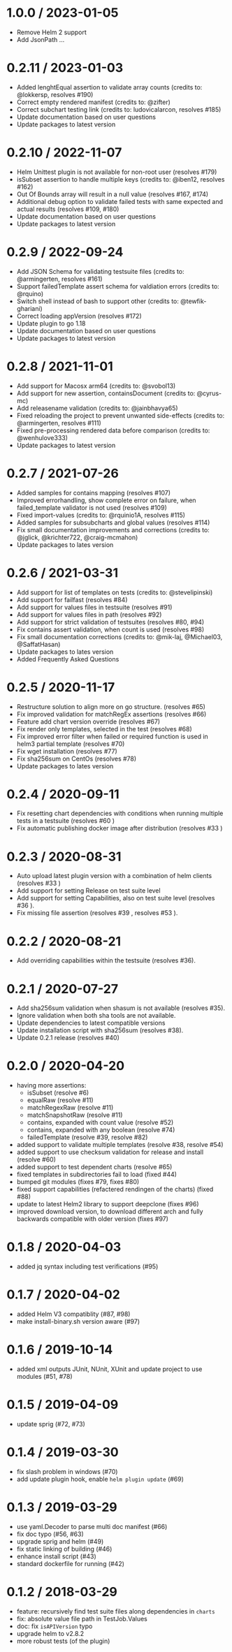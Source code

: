 1.0.0 / 2023-01-05
===================
- Remove Helm 2 support
- Add JsonPath ...

0.2.11 / 2023-01-03
===================
- Added lenghtEqual assertion to validate array counts (credits to: @lokkersp, resolves #190)
- Correct empty rendered manifest (credits to: @zifter)
- Correct subchart testing link (credits to: ludovicalarcon, resolves #185)
- Update documentation based on user questions
- Update packages to latest version

0.2.10 / 2022-11-07
===================
- Helm Unittest plugin is not available for non-root user (resolves #179)
- isSubset assertion to handle multiple keys (credits to: @iben12, resolves #162)
- Out Of Bounds array will result in a null value (resolves #167, #174)
- Additional debug option to validate failed tests with same expected and actual results (resolves #109, #180)
- Update documentation based on user questions
- Update packages to latest version

0.2.9 / 2022-09-24
==================
- Add JSON Schema for validating testsuite files (credits to: @armingerten, resolves #161)
- Support failedTemplate assert schema for valdiation errors (credits to: @rquino)
- Switch shell instead of bash to support other (credits to: @tewfik-ghariani)
- Correct loading appVersion (resolves #172)
- Update plugin to go 1.18
- Update documentation based on user questions
- Update packages to latest version

0.2.8 / 2021-11-01
==================
- Add support for Macosx arm64 (credits to: @svobol13)
- Add support for new assertion, containsDocument (credits to: @cyrus-mc)
- Add releasename validation (credits to: @jainbhavya65)
- Fixed reloading the project to prevent unwanted side-effects  (credits to: @armingerten, resolves #111)
- Fixed pre-processing rendered data before comparison (credits to: @wenhulove333)
- Update packages to latest version

0.2.7 / 2021-07-26
==================
- Added samples for contains mapping (resolves #107)
- Improved errorhandling, show complete error on failure, when failed_template validator is not used (resolves #109)
- Fixed import-values (credits to: @rquinio1A, resolves #115)
- Added samples for subsubcharts and global values (resolves #114)
- Fix small documentation improvements and corrections (credits to: @jglick, @krichter722, @craig-mcmahon)
- Update packages to lates version

0.2.6 / 2021-03-31
==================
- Add support for list of templates on tests (credits to: @stevelipinski)
- Add support for failfast (resolves #84)
- Add support for values files in testsuite (resolves #91)
- Add support for values files in path (resolves #92)
- Add support for strict validation of testsuites (resolves #80, #94)
- Fix contains assert validation, when count is used (resolves #98)
- Fix small documentation corrections (credits to: @mik-laj, @Michael03, @SaffatHasan)
- Update packages to lates version
- Added Frequently Asked Questions

0.2.5 / 2020-11-17 
==================
- Restructure solution to align more on go structure. (resolves #65)
- Fix improved validation for matchRegEx assertions (resolves #66)
- Feature add chart version override (resolves #67)
- Fix render only templates, selected in the test (resolves #68)
- Fix improved error filter when failed or required function is used in helm3 partial template (resolves #70)
- Fix wget installation (resolves #77)
- Fix sha256sum on CentOs (resolves #78)
- Update packages to lates version

0.2.4 / 2020-09-11
==================
- Fix resetting chart dependencies with conditions when running multiple tests in a testsuite (resolves #60 )
- Fix automatic publishing docker image after distribution (resolves #33 )

0.2.3 / 2020-08-31
==================
- Auto upload latest plugin version with a combination of helm clients (resolves #33 )
- Add support for setting Release on test suite level
- Add support for setting Capabilities, also on test suite level (resolves #36 ).
- Fix missing file assertion (resolves #39 , resolves #53 ).

0.2.2 / 2020-08-21
==================
- Add overriding capabilities within the testsuite (resolves #36).

0.2.1 / 2020-07-27
==================
- Add sha256sum validation when shasum is not available (resolves #35).
- Ignore validation when both sha tools are not available.
- Update dependencies to latest compatible versions
- Update installation script with sha256sum (resolves #38).
- Update 0.2.1 release (resolves #40)

0.2.0 / 2020-04-20
==================
- having more assertions:
  - isSubset (resolve #6)
  - equalRaw (resolve #11)
  - matchRegexRaw (resolve #11)
  - matchSnapshotRaw (resolve #11)
  - contains, expanded with count value (resolve #52)
  - contains, expanded with any boolean (resolve #74)
  - failedTemplate (resolve #39, resolve #82)
- added support to validate multiple templates (resolve #38, resolve #54)
- added support to use checksum validation for release and install (resolve #60)
- added support to test dependent charts (resolve #65)
- fixed templates in subdirectories fail to load (fixed #44)
- bumped git modules (fixes #79, fixes #80)
- fixed support capabilities (refactered rendingen of the charts) (fixed #88)
- update to latest Helm2 library to support deepclone (fixes #96)
- improved download version, to download different arch and fully backwards compatible with older version (fixes #97)

0.1.8 / 2020-04-03
==================
- added jq syntax including test verifications (#95)

0.1.7 / 2020-04-02
==================
- added Helm V3 compatiblity (#87, #98)
- make install-binary.sh version aware (#97)

0.1.6 / 2019-10-14
==================
- added xml outputs JUnit, NUnit, XUnit and update project to use modules (#51, #78)

0.1.5 / 2019-04-09
==================
- update sprig (#72, #73)

0.1.4 / 2019-03-30
==================
- fix slash problem in windows (#70)
- add update plugin hook, enable `helm plugin update` (#69)

0.1.3 / 2019-03-29
==================
- use yaml.Decoder to parse multi doc manifest (#66)
- fix doc typo (#56, #63)
- upgrade sprig and helm (#49)
- fix static linking of building (#46)
- enhance install script (#43)
- standard dockerfile for running (#42)

0.1.2 / 2018-03-29
==================
- feature: recursively find test suite files along dependencies in `charts`
- fix: absolute value file path in TestJob.Values
- doc: fix `isAPIVersion` typo
- upgrade helm to v2.8.2
- more robust tests (of the plugin)

